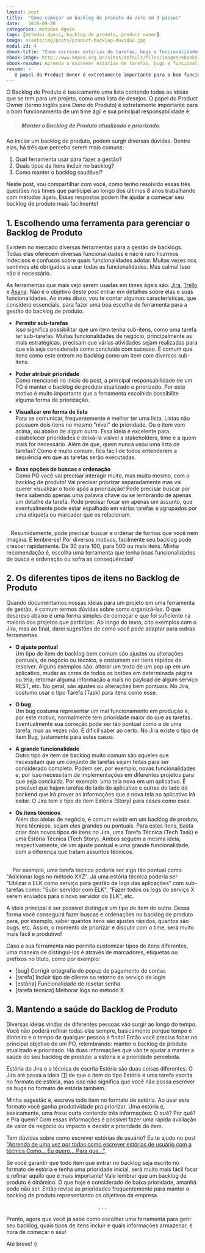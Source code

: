 ```yaml
---
layout: post
title:  "Como começar um backlog de produto do zero em 3 passos"
date:   2018-09-20
categories: métodos ágeis
tags: [métodos ágeis, backlog de produto, product owner]
image: assets/img/posts/product-backlog-duvida2.jpg
modal-id: 4
ebook-title: "Como escrever estórias de tarefas, bugs e funcionalidades"
ebook-image: http://www.anped.org.br/sites/default/files/images/ebooks.png
ebook-resume: Aprenda a escrever estórias de tarefas, bugs e funcionalidades, com exemplos!
resumo: >
   O papel do Product Owner é extretamente importante para o bom funcionamento de um time ágil. Sua principal responsabilidade é manter o backlog de produto atualizado e priorizado! Para isso é necessário ter organização e tomar algumas decisões antes de começar. Neste post iremos falar das principais dúvidas que surgem quando se inicia a construção de um backlog de produto eficiente.
---
```


O Backlog de Produto é basicamente uma lista contendo todas as ideias que se tem para um projeto, como uma lista de desejos. O papel do Product Owner (termo inglês para Dono do Produto) é extretamente importante para o bom funcionamento de um time ágil e sua principal responsabilidade é:

  > ##### Manter o Backlog de Produto atualizado e priorizado.

Ao iniciar um backlog de produto, podem surgir diversas dúvidas. Dentre elas, há três que percebo serem mais comuns:

1. Qual ferramenta usar para fazer a gestão?
2. Quais tipos de itens incluir no backlog?
3. Como manter o backlog saudável?

Neste post, vou compartilhar com você, como tenho resolvido essas três questões nos times que participei ao longo dos últimos 8 anos trabalhando com métodos ágeis. Essas respostas podem lhe ajudar a começar seu backlog de produto mais facilmente!

## 1. Escolhendo uma ferramenta para gerenciar o Backlog de Produto
Existem no mercado diversas ferramentas para a gestão de backlogs. Todas elas oferecem diversas funcionalidades e não é raro ficarmos indecisos e confusos sobre quais funcionalidades adotar. Muitas vezes nos sentimos até obrigados a usar todas as funcionalidades. Mas calma! Isso não é necessário.

As ferramentas que mais vejo serem usadas em times ágeis são: [Jira](https://www.atlassian.com/software/jira?), [Trello](https://trello.com) e [Asana](http://asana.com). Não é o objetivo deste post entrar em detalhes sobre elas e suas funcionalidades. Ao invés disso, vou te contar algumas características, que considero essenciais, para fazer uma boa escolha de ferramenta para a gestão do backlog de produto.


* **Permitir sub-tarefas** <br>
Isso significa possibilitar que um item tenha sub-itens, como uma tarefa ter sub-tarefas. Muitas funcionalidades de negócio, principalmente as mais estratégicas, precisam que várias atividades sejam realizadas para que ela seja considerada como concluída com sucesso. É comum que itens como este entrem no backlog como um item com diversos sub-itens.

* **Poder atribuir prioridade** <br>
Como mencionei no início do post, a principal responsabilidade de um PO é manter o backlog de produto atualizado e priorizado. Por este motivo é muito importante que a ferramenta escolhida possibilite alguma forma de priorização.

* **Visualizar em forma de lista** <br>
Para se comunicar, frequentemente é melhor ter uma lista. Listas não possuem dois itens no mesmo "nível" de prioridade. Ou o item vem acima, ou abaixo de algum outro. Essa ideia é excelente para estabelecer prioridades e deixá-la visível a stakeholders, time e a quem mais for necessário. Além de que, quem nunca usou uma lista de tarefas? Como é muito comum, fica fácil de todos entenderem a sequência em que as tarefas serão executadas.

* **Boas opções de buscas e ordenação** <br>
Como PO você vai precisar interagir muito, mas muito mesmo, com o backlog de produto! Vai precisar priorizar separadamente mas vai querer visualizar o todo após a priorização! Pode precisar buscar por itens sabendo apenas uma palavra chave ou se lembrando de apenas um detalhe da tarefa. Pode precisar focar em apenas um assunto, que eventualmente pode estar espalhado em várias tarefas e agrupados por uma etiqueta ou marcador que os relacionam.
<br>
&nbsp; &nbsp;Resumidamente, pode precisar buscar e ordenar de formas que você nem imagina. E lembre-se! Por diversos motivos, facilmente seu backlog pode crescer rapidamente. De 30 para 100, para 500 ou mais itens. Minha recomendação é, escolha uma ferramenta que tenha boas funcionalidades de busca e ordenação ou sofra as consequências!



## 2. Os diferentes tipos de itens no Backlog de Produto
Quando documentamos nossas ideias para um projeto em uma ferramenta de gestão, é comum termos dúvidas sobre como organizá-las. O que descrevo abaixo é uma forma simples de começar e que foi suficiente na maioria dos projetos que participei. Ao longo do texto, cito exemplos com o Jira, mas ao final, darei sugestões de como você pode adaptar para outras ferramentas.


* **O ajuste pontual** <br>
Um tipo de item de backlog bem comum são ajustes ou alterações pontuais, de negócio ou técnico, e costumam ser itens rápidos de resolver. Alguns exemplos são: alterar um texto de um pop up em um aplicativo, mudar as cores de todos os botões em determinada página ou tela, retornar alguma informação a mais no payload de algum serviço REST, etc. No geral, são ajustes ou alterações bem pontuais. No Jira, costumo usar o tipo Tarefa (Task) para itens como esse.

* **O bug** <br>
Um bug costuma representar um mal funcionamento em produção e, por este motivo, normalmente tem prioridade maior do que as tarefas. Eventualmente sua correção pode ser tão pontual como a de uma tarefa, mas as vezes não. É difícil saber ao certo. No Jira existe o tipo de item Bug, justamente para estes casos.

* **A grande funcionalidade** <br>
Outro tipo de item de backlog muito comum são aqueles que necessitam que um conjunto de tarefas sejam feitas para ser considerado completo. Podem ser, por exemplo, novas funcionalidades e, por isso necessitam de implementações em diferentes projetos para que seja concluída. Por exemplo: uma tela nova em um aplicativo. É provável que hajam tarefas do lado do aplicativo e outras do lado do backend que irá prover as informações que a nova tela no aplicativo irá exibir. O Jira tem o tipo de item Estória (Story) para casos como esse.
<!-- <br> -->
<!-- &nbsp; &nbsp; Não confunda a técnica de escrita Estória com o tipo de item que o Jira provê. Apesar desse tipo de item ser chamado de Estória, nada impede de usarmos a técnica de escrita de Estórias para escrever tarefas ou bugs, falaremos disso mais adiante.
 -->

* **Os itens técnicos** <br>
Além das ideias de negócio, é comum existir em um backlog de produto, itens técnicos, sejam eles grandes ou pontuais. Para estes itens, basta criar dois novos tipos de itens no Jira, uma Tarefa Técnica (Tech Task) e uma Estória Técnica (Tech Story). Ambos seguem a mesma ideia, respectivamente, de um ajuste pontual e uma grande funcionalidade, com a diferença que tratam assuntos técnicos.
<br>
&nbsp; &nbsp; Por exemplo, uma tarefa técnica poderia ser algo tão pontual como "Adicionar logs no método XYZ". Já uma estória técnica poderia ser "Utilizar o ELK como serviço para gestão de logs das aplicações" com sub-tarefas como: "Subir servidor com ELK", "Fazer todos os logs do serviço X serem enviados para o novo servidor do ELK", etc.

A ideia principal é ser possível distinguir um tipo de item do outro. Dessa forma você conseguirá fazer buscas e ordenações no backlog de produto para, por exemplo, saber quantos itens são ajustes rápidos, quantos são bugs, etc. Assim, o momento de priorizar e discutir com o time, será muito mais fácil e produtivo!

Caso a sua ferramenta não permita customizar tipos de itens diferentes, uma maneira de distinguí-los é através de marcadores, etiquetas ou prefixos no título, como por exemplo:

* [bug] Corrigir ortografia do popup de pagamento de contas
* [tarefa] Incluir tipo de cliente no retorno do serviço de login
* [estória] Funcionalidade de resetar senha
* [tarefa técnica] Melhorar logs no método X


## 3. Mantendo a saúde do Backlog de Produto
Diversas ideias vindas de diferentes pessoas vão surgir ao longo do tempo. Você não poderá refinar todas elas sempre, basicamente porque tempo é dinheiro e o tempo de qualquer pessoa é finito! Então você precisa focar no principal objetivo de um PO, relembrando: manter o backlog de produto atualizado e priorizado. Há duas informações que vão te ajudar a manter a saúde do seu backlog de produto: a estória e a prioridade percebida.

Estória do Jira e a técnica de escrita Estória são duas coisas diferentes. O Jira até passa a ideia [\[1\]](https://confluence.atlassian.com/agile/glossary/story?_ga=2.231644383.1152074856.1537238137-182799752.1527212613) de que o item do tipo Estória é uma tarefa escrita no formato de estória, mas isso não significa que você não possa escrever os bugs no formato de estória também.

Minha sugestão é, escreva todo item no formato de estória. Ao usar este formato você ganha produtividade pra priorizar. Uma estória é, basicamente, uma frase curta contendo três informações: O quê? Por quê? e Pra quem? Com essas informações é possível fazer uma rápida avaliação de valor de negócio ou impacto e decidir a prioridade do item.

Tem dúvidas sobre como escrever estórias de usuário? Eu te ajudo no post <a href="aprenda-como-escrever-estorias-de-usuario-com-a-tecnica-como-eu-quero-para-que">"Aprenda de uma vez por todas como escrever estórias de usuário com a técnica Como... Eu quero... Para que..."</a>.

Se você garantir que todo item que entrar no backlog seja escrito no formato de estória e tenha uma prioridade inicial, será muito mais fácil focar e refinar aquilo que é mais importante! Vale lembrar que um backlog de produto é dinâmico. O que hoje é considerado de baixa prioridade, amanhã pode não ser. Então revise as prioridades frequentemente para manter o backlog de produto representando os objetivos da empresa.


<p><center>. . .</center></p>

Pronto, agora que você já sabe como escolher uma ferramenta para gerir seu backlog, quais tipos de itens incluir e quais informações armazenar, é hora de começar o seu!

<!-- Baixe o e-book gratuíto sobre <a href="#portfolioModal{{page.modal-id}}" class="portfolio-link" data-toggle="modal">como escrever estórias de tarefas, bugs e funcionalidades</a> e comece agora mesmo a tirar as ideias da cabeça! -->

Até breve! :)
